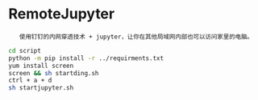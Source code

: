 # RemoteJupyter

       使用钉钉的内网穿透技术 + jupyter，让你在其他局域网内部也可以访问家里的电脑。

``` sh
cd script
python -m pip install -r ../requirments.txt
yum install screen 
screen && sh startding.sh
ctrl + a + d
sh startjupyter.sh
```